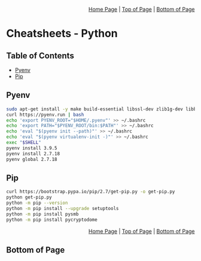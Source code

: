 <p align="right">
  <a href="/README.md">Home Page</a> |
  <a href="/CheatSheets/metawork_python.md">Top of Page</a> |
  <a href="/CheatSheets/metawork_python.md#bottom-of-page">Bottom of Page</a>
</p>

# Cheatsheets - Python
## Table of Contents
* [Pyenv](#pyenv)
* [Pip](#pip)

## Pyenv
```bash
sudo apt-get install -y make build-essential libssl-dev zlib1g-dev libbz2-dev libreadline-dev libsqlite3-dev wget curl llvm libncurses5-dev libncursesw5-dev xz-utils tk-dev libffi-dev liblzma-dev python-openssl*
curl https://pyenv.run | bash
echo 'export PYENV_ROOT="$HOME/.pyenv"' >> ~/.bashrc
echo 'export PATH="$PYENV_ROOT/bin:$PATH"' >> ~/.bashrc
echo 'eval "$(pyenv init --path)"' >> ~/.bashrc
echo 'eval "$(pyenv virtualenv-init -)"' >> ~/.bashrc
exec "$SHELL"
pyenv install 3.9.5
pyenv install 2.7.18
pyenv global 2.7.18
```

## Pip
```bash
curl https://bootstrap.pypa.io/pip/2.7/get-pip.py -o get-pip.py
python get-pip.py
python -m pip --version
python -m pip install --upgrade setuptools
python -m pip install pysmb
python -m pip install pycryptodome
```

<p align="right">
  <a href="/README.md">Home Page</a> |
  <a href="/CheatSheets/metawork_python.md">Top of Page</a> |
  <a href="/CheatSheets/metawork_python.md#bottom-of-page">Bottom of Page</a>
</p>

## Bottom of Page
